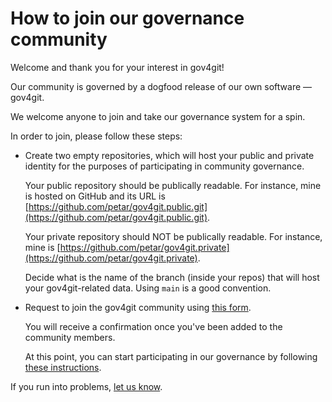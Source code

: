 # How to join our governance community

Welcome and thank you for your interest in gov4git!

Our community is governed by a dogfood release of our own software — gov4git.

We welcome anyone to join and take our governance system for a spin.

In order to join, please follow these steps:

- Create two empty repositories, which will host your public and private identity for the purposes of participating in community governance.

  Your public repository should be publically readable. For instance, mine is hosted on GitHub and its URL is [https://github.com/petar/gov4git.public.git](https://github.com/petar/gov4git.public.git).

  Your private repository should NOT be publically readable. For instance, mine is [https://github.com/petar/gov4git.private](https://github.com/petar/gov4git.private).

  Decide what is the name of the branch (inside your repos) that will host your gov4git-related data. Using `main` is a good convention.

- Request to join the gov4git community using [this form](https://github.com/gov4git/gov4git/issues/new?assignees=petar&labels=community&template=join.yml&title=I%27d+like+to+join+this+project%27s+community).

   You will receive a confirmation once you've been added to the community members. 

   At this point, you can start participating in our governance by following [these instructions](how-to-participate.md).

If you run into problems, [let us know](https://github.com/gov4git/gov4git/issues/new/choose).

